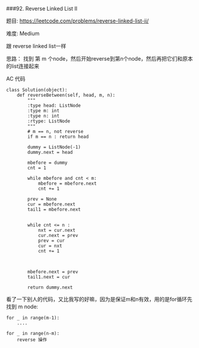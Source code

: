 ###92. Reverse Linked List II 

题目:
<https://leetcode.com/problems/reverse-linked-list-ii/>


难度:
Medium


跟 reverse linked list一样

思路： 找到 第 m 个node，然后开始reverse到第n个node，然后再把它们和原本的list连接起来

AC 代码

```
class Solution(object):
    def reverseBetween(self, head, m, n):
        """
        :type head: ListNode
        :type m: int
        :type n: int
        :rtype: ListNode
        """
        # m == n, not reverse
        if m == n : return head

        dummy = ListNode(-1)
        dummy.next = head

        mbefore = dummy
        cnt = 1
        
        while mbefore and cnt < m:
            mbefore = mbefore.next
            cnt += 1

        prev = None
        cur = mbefore.next
        tail1 = mbefore.next
        

        while cnt <= n :
            nxt = cur.next
            cur.next = prev
            prev = cur
            cur = nxt
            cnt += 1



        mbefore.next = prev
        tail1.next = cur

        return dummy.next 
```

看了一下别人的代码，又比我写的好嘛，因为是保证m和n有效，用的是for循环先找到 m node:


	for _ in range(m-1):
		....
		
	for _ in range(n-m):
		reverse 操作